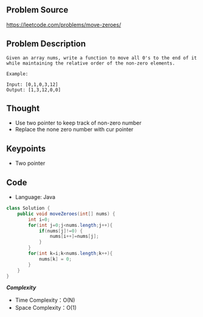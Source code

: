## Problem Source
https://leetcode.com/problems/move-zeroes/

## Problem Description
```
Given an array nums, write a function to move all 0's to the end of it while maintaining the relative order of the non-zero elements.

Example:

Input: [0,1,0,3,12]
Output: [1,3,12,0,0]
```

## Thought
- Use two pointer to keep track of non-zero number
- Replace the none zero number with cur pointer

## Keypoints
- Two pointer


## Code
* Language: Java

```Java
class Solution {
    public void moveZeroes(int[] nums) {
        int i=0;
        for(int j=0;j<nums.length;j++){
            if(nums[j]!=0) {
                nums[i++]=nums[j];
            }
        }
        for(int k=i;k<nums.length;k++){
            nums[k] = 0;
        }
    }
}
```

***Complexity***

- Time Complexity：O(N)
- Space Complexity：O(1)
